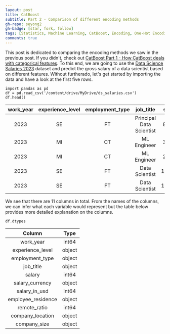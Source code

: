 ```yaml
---
layout: post
title: CatBoost
subtitle: Part 2 - Comparison of different encoding methods
gh-repo: seyong2
gh-badge: [star, fork, follow]
tags: [Statistics, Machine Learning, CatBoost, Encoding, One-Hot Encoding, Label Encoding, Target Encoding]
comments: true
---
```


This post is dedicated to comparing the encoding methods we saw in the previous post. If you didn't, check out [CatBoost Part 1 - How CatBoost deals with categorical features](https://seyong2.github.io/2023-05-21-catboost1/). To this end, we are going to use the [Data Science Salaries 2023](https://www.kaggle.com/datasets/arnabchaki/data-science-salaries-2023) dataset and predict the gross salary of a data scientist based on different features. Without furtherado, let's get started by importing the data and have a look at the first five rows.

```
import pandas as pd
df = pd.read_csv('/content/drive/MyDrive/ds_salaries.csv')
df.head()
```

| work_year | experience_level | employment_type | job_title | salary | salary_currency | salary_in_usd	| employee_residence | remote_ratio | company_location | company_size |
| :---: | :---: | :---: | :---: | :---: | :---: | :---: | :---: | :---: | :---: | :---: |
| 2023 | SE | FT | Principal Data Scientist | 80000	| EUR | 85847 | ES | 100 | ES | L |
| 2023 | MI | CT | ML Engineer | 30000	| USD | 30000 | US | 100 | US | S |
| 2023 | MI | CT | ML Engineer | 25500	| USD | 25500 | US | 100 | US | S |
| 2023 | SE | FT | Data Scientist | 175000	| USD | 175000 | CA | 100 | CA | M |
| 2023 | SE | FT | Data Scientist | 120000	| USD | 120000 | CA | 100 | CA | M |

We see that there are 11 columns in total. From the names of the columns, we can infer what each variable would represent but the table below provides more detailed explanation on the columns.



```
df.dtypes
```
| Column | Type |
| :---: | :---: |
| work_year | int64 |
| experience_level | object |
| employment_type | object |
| job_title | object |
| salary | int64 | 
| salary_currency | object |
| salary_in_usd | int64 |
| employee_residence | object |
| remote_ratio | int64 |
| company_location | object |
| company_size | object |

